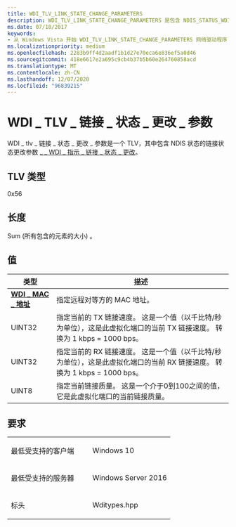 ```yaml
---
title: WDI_TLV_LINK_STATE_CHANGE_PARAMETERS
description: WDI_TLV_LINK_STATE_CHANGE_PARAMETERS 是包含 NDIS_STATUS_WDI_INDICATION_LINK_STATE_CHANGE 的链接状态更改参数的 TLV。
ms.date: 07/18/2017
keywords:
- 从 Windows Vista 开始 WDI_TLV_LINK_STATE_CHANGE_PARAMETERS 网络驱动程序
ms.localizationpriority: medium
ms.openlocfilehash: 2283b9ff4d2aadf1b1d27e70eca6e836ef5a0d46
ms.sourcegitcommit: 418e6617e2a695c9cb4b37b5b60e264760858acd
ms.translationtype: MT
ms.contentlocale: zh-CN
ms.lasthandoff: 12/07/2020
ms.locfileid: "96839215"
---
```

# <a name="wdi_tlv_link_state_change_parameters"></a>WDI \_ TLV \_ 链接 \_ 状态 \_ 更改 \_ 参数


WDI \_ tlv \_ 链接 \_ 状态 \_ 更改 \_ 参数是一个 TLV，其中包含 NDIS 状态的链接状态更改参数 [ \_ \_ WDI \_ 指示 \_ 链接 \_ 状态 \_ 更改](./ndis-status-wdi-indication-link-state-change.md)。

## <a name="tlv-type"></a>TLV 类型


0x56

## <a name="length"></a>长度


Sum (所有包含的元素的大小) 。

## <a name="values"></a>值


| 类型                                              | 描述                                                                                                                                                                     |
|---------------------------------------------------|---------------------------------------------------------------------------------------------------------------------------------------------------------------------------------|
| [**WDI \_ MAC \_ 地址**](/windows-hardware/drivers/ddi/dot11wdi/ns-dot11wdi-_wdi_mac_address) | 指定远程对等方的 MAC 地址。                                                                                                                                   |
| UINT32                                            | 指定当前的 TX 链接速度。 这是一个值（以千比特/秒为单位），这是此虚拟化端口的当前 TX 链接速度。 转换为 1 kbps = 1000 bps。 |
| UINT32                                            | 指定当前的 RX 链接速度。 这是一个值（以千比特/秒为单位），这是此虚拟化端口的当前 RX 链接速度。 转换为 1 kbps = 1000 bps。 |
| UINT8                                             | 指定当前链接质量。 这是一个介于0到100之间的值，它是此虚拟化端口的当前链接质量。                                               |

 

<a name="requirements"></a>要求
------------

<table>
<colgroup>
<col width="50%" />
<col width="50%" />
</colgroup>
<tbody>
<tr class="odd">
<td><p>最低受支持的客户端</p></td>
<td><p>Windows 10</p></td>
</tr>
<tr class="even">
<td><p>最低受支持的服务器</p></td>
<td><p>Windows Server 2016</p></td>
</tr>
<tr class="odd">
<td><p>标头</p></td>
<td>Wditypes.hpp</td>
</tr>
</tbody>
</table>

 

